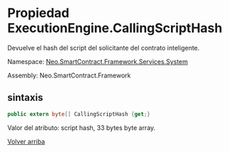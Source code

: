 # Propiedad ExecutionEngine.CallingScriptHash

Devuelve el hash del script del solicitante del contrato inteligente.

Namespace: [Neo.SmartContract.Framework.Services.System](../../System.md)

Assembly: Neo.SmartContract.Framework

## sintaxis

```c#
public extern byte[] CallingScriptHash {get;}
```

Valor del atributo: script hash, 33 bytes byte array.



[Volver arriba](../ExecutionEngine.md)
